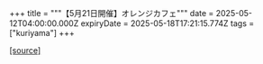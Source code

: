 +++
title = """【5月21日開催】オレンジカフェ"""
date = 2025-05-12T04:00:00.000Z
expiryDate = 2025-05-18T17:21:15.774Z
tags = ["kuriyama"]
+++


[[source]](https://www.town.kuriyama.hokkaido.jp/soshiki/43/31654.html)
